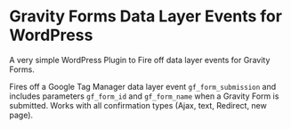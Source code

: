 # Gravity Forms Data Layer Events for WordPress
A very simple WordPress Plugin to Fire off data layer events for Gravity Forms.

Fires off a Google Tag Manager data layer event `gf_form_submission` and includes parameters `gf_form_id` and `gf_form_name` when a Gravity Form is submitted. Works with all confirmation types (Ajax, text, Redirect, new page).
